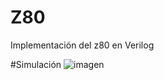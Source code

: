 # Z80
Implementación del z80 en Verilog

#Simulación
![imagen](https://user-images.githubusercontent.com/117603745/201029724-3f7c0e97-0ab4-4a60-9fd7-2ea379dc6f4b.png)

